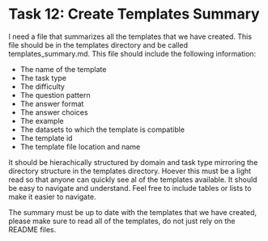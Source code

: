 # Task 12: Create Templates Summary
I need a file that summarizes all the templates that we have created. This file should be in the templates directory and be called templates_summary.md. This file should include the following information:
- The name of the template
- The task type
- The difficulty
- The question pattern
- The answer format
- The answer choices
- The example
- The datasets to which the template is compatible
- The template id
- The template file location and name

It should be hierachically structured by domain and task type mirroring the directory structure in the templates directory. Hoever this must be a light read so that anyone can quickly see al of the templates available. It should be easy to navigate and understand.
Feel free to include tables or lists to make it easier to navigate.

The summary must be up to date with the templates that we have created, please make sure to read all of the templates, do not just rely on the README files.